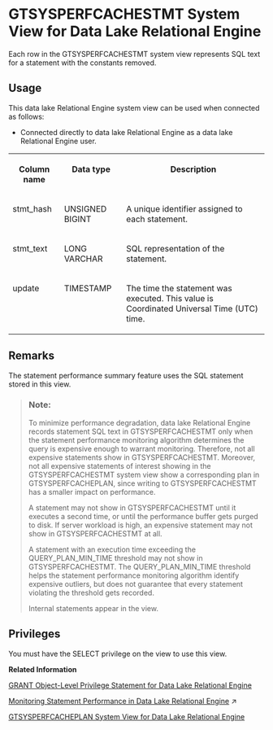 <!-- loio7c163a0aa89641c59d30b07ffecd9bd3 -->

# GTSYSPERFCACHESTMT System View for Data Lake Relational Engine

Each row in the GTSYSPERFCACHESTMT system view represents SQL text for a statement with the constants removed.



<a name="loio7c163a0aa89641c59d30b07ffecd9bd3__section_v1w_qbq_b4b"/>

## Usage

This data lake Relational Engine system view can be used when connected as follows:

-   Connected directly to data lake Relational Engine as a data lake Relational Engine user.




<table>
<tr>
<th valign="top">

Column name

</th>
<th valign="top">

Data type

</th>
<th valign="top">

Description

</th>
</tr>
<tr>
<td valign="top">

stmt\_hash

</td>
<td valign="top">

UNSIGNED BIGINT

</td>
<td valign="top">

A unique identifier assigned to each statement.

</td>
</tr>
<tr>
<td valign="top">

stmt\_text

</td>
<td valign="top">

LONG VARCHAR

</td>
<td valign="top">

SQL representation of the statement.

</td>
</tr>
<tr>
<td valign="top">

update

</td>
<td valign="top">

TIMESTAMP

</td>
<td valign="top">

The time the statement was executed. This value is Coordinated Universal Time \(UTC\) time.

</td>
</tr>
</table>



## Remarks

The statement performance summary feature uses the SQL statement stored in this view.

> ### Note:  
> To minimize performance degradation, data lake Relational Engine records statement SQL text in GTSYSPERFCACHESTMT only when the statement performance monitoring algorithm determines the query is expensive enough to warrant monitoring. Therefore, not all expensive statements show in GTSYSPERFCACHESTMT. Moreover, not all expensive statements of interest showing in the GTSYSPERFCACHESTMT system view show a corresponding plan in GTSYSPERFCACHEPLAN, since writing to GTSYSPERFCACHESTMT has a smaller impact on performance.
> 
> A statement may not show in GTSYSPERFCACHESTMT until it executes a second time, or until the performance buffer gets purged to disk. If server workload is high, an expensive statement may not show in GTSYSPERFCACHESTMT at all.
> 
> A statement with an execution time exceeding the QUERY\_PLAN\_MIN\_TIME threshold may not show in GTSYSPERFCACHESTMT. The QUERY\_PLAN\_MIN\_TIME threshold helps the statement performance monitoring algorithm identify expensive outliers, but does not guarantee that every statement violating the threshold gets recorded.
> 
> Internal statements appear in the view.



<a name="loio7c163a0aa89641c59d30b07ffecd9bd3__section_ph4_dk4_ktb"/>

## Privileges

You must have the SELECT privilege on the view to use this view.

**Related Information**  


[GRANT Object-Level Privilege Statement for Data Lake Relational Engine](../080-sql-statements/grant-object-level-privilege-statement-for-data-lake-relational-engine-a3e154f.md "Grants database object-level privileges on individual objects and schemas to a user or role.")

[Monitoring Statement Performance in Data Lake Relational Engine](https://help.sap.com/viewer/a8982cc084f21015a7b4b7fcdeb0953d/2024_1_QRC/en-US/a50746e62c2248c2a66f34c8e34fb722.html "The statement performance monitoring feature is not an exhaustive, complete audit of slow SQL statements (queries), but it is a useful tool for providing an approximation, or high-level summary, of query workload. Statement performance monitoring flags certain outlier statements with execution times exceeding an established baseline.") :arrow_upper_right:

[GTSYSPERFCACHEPLAN System View for Data Lake Relational Engine](gtsysperfcacheplan-system-view-for-data-lake-relational-engine-6df8e7a.md "Each row in the GTSYSPERFCACHEPLAN system view contains a graphical plan string for an execution plan of the specified statement.")

